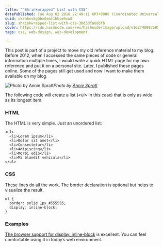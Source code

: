 ```yaml
---
title: "“Shrinkwrapped” List with CSS"
datePublished: Tue Aug 02 2016 22:49:11 GMT+0000 (Coordinated Universal Time)
cuid: ckrnhxvkg0bx6ems1hbpehvw8
slug: shrinkwrapped-list-with-css-3bd3dfa88bfb
cover: https://cdn.hashnode.com/res/hashnode/image/upload/v1627409935059/ch_Cg-5yC.jpeg
tags: css, web-design, web-development

---
```



This post is part of a project to move my old reference material to my blog. Before 2012, when I accessed the same pieces of code or general information multiple times, I would write a quick HTML page for my own reference and put it on a personal site. Later, I published these pages online. Some of the pages still get used and now I want to make them available on my blog.

![Photo by [Annie Spratt](https://cdn.hashnode.com/res/hashnode/image/upload/v1627409933332/C0SuccDR2.html)](https://cdn-images-1.medium.com/max/8000/1*09ICYcC6EVhb5rbscfMN9w.jpeg)*Photo by [Annie Spratt](https://unsplash.com/@fableandfolk)*

The following code will create a list (&lt;ul&gt; in this case) that is only as wide as its longest item.

### HTML

The HTML is very simple. Just an unordered list:

```
<ul>
  <li>Lorem ipsum</li>
  <li>Dolor sit amet</li>
  <li>Consectetur</li>
  <li>Adipiscing</li>
  <li>Morbi odio</li>
  <li>Mi blandit vehicula</li>
</ul>
```


### CSS

These lines do all the work. The border declaration is optional but helps to visualize the result.

```
ul {
  border: solid 1px #555555;
  display: inline-block;  
}
```


### Examples


[The browser support for display: inline-block](http://caniuse.com/#feat=inline-block) is excellent. You can feel comfortable using it in today’s web environment.